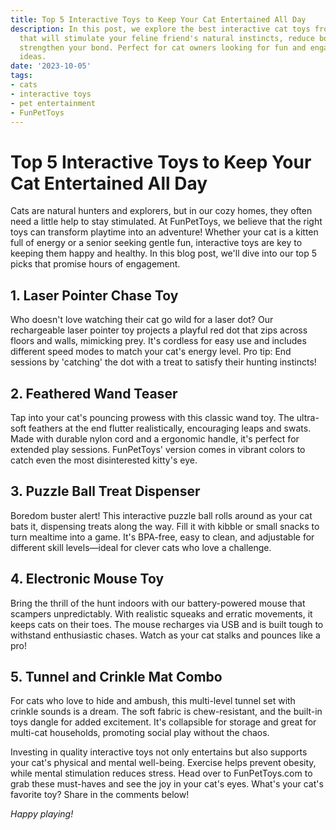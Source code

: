 ```yaml
---
title: Top 5 Interactive Toys to Keep Your Cat Entertained All Day
description: In this post, we explore the best interactive cat toys from FunPetToys
  that will stimulate your feline friend's natural instincts, reduce boredom, and
  strengthen your bond. Perfect for cat owners looking for fun and engaging playtime
  ideas.
date: '2023-10-05'
tags:
- cats
- interactive toys
- pet entertainment
- FunPetToys
---
```


# Top 5 Interactive Toys to Keep Your Cat Entertained All Day

Cats are natural hunters and explorers, but in our cozy homes, they often need a little help to stay stimulated. At FunPetToys, we believe that the right toys can transform playtime into an adventure! Whether your cat is a kitten full of energy or a senior seeking gentle fun, interactive toys are key to keeping them happy and healthy. In this blog post, we'll dive into our top 5 picks that promise hours of engagement.

## 1. Laser Pointer Chase Toy

Who doesn't love watching their cat go wild for a laser dot? Our rechargeable laser pointer toy projects a playful red dot that zips across floors and walls, mimicking prey. It's cordless for easy use and includes different speed modes to match your cat's energy level. Pro tip: End sessions by 'catching' the dot with a treat to satisfy their hunting instincts!

## 2. Feathered Wand Teaser

Tap into your cat's pouncing prowess with this classic wand toy. The ultra-soft feathers at the end flutter realistically, encouraging leaps and swats. Made with durable nylon cord and a ergonomic handle, it's perfect for extended play sessions. FunPetToys' version comes in vibrant colors to catch even the most disinterested kitty's eye.

## 3. Puzzle Ball Treat Dispenser

Boredom buster alert! This interactive puzzle ball rolls around as your cat bats it, dispensing treats along the way. Fill it with kibble or small snacks to turn mealtime into a game. It's BPA-free, easy to clean, and adjustable for different skill levels—ideal for clever cats who love a challenge.

## 4. Electronic Mouse Toy

Bring the thrill of the hunt indoors with our battery-powered mouse that scampers unpredictably. With realistic squeaks and erratic movements, it keeps cats on their toes. The mouse recharges via USB and is built tough to withstand enthusiastic chases. Watch as your cat stalks and pounces like a pro!

## 5. Tunnel and Crinkle Mat Combo

For cats who love to hide and ambush, this multi-level tunnel set with crinkle sounds is a dream. The soft fabric is chew-resistant, and the built-in toys dangle for added excitement. It's collapsible for storage and great for multi-cat households, promoting social play without the chaos.

Investing in quality interactive toys not only entertains but also supports your cat's physical and mental well-being. Exercise helps prevent obesity, while mental stimulation reduces stress. Head over to FunPetToys.com to grab these must-haves and see the joy in your cat's eyes. What's your cat's favorite toy? Share in the comments below!

*Happy playing!*
